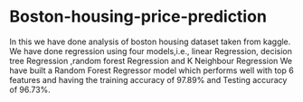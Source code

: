 # Boston-housing-price-prediction
In this we have done analysis of boston housing dataset taken from kaggle. We have done regression using four models,i.e., linear Regression, decision tree Regression ,random forest Regression and K Neighbour Regression 
We have built a Random Forest Regressor model which performs well with top 6 features and having the training accuracy of 97.89% and Testing accuracy of 96.73%.
